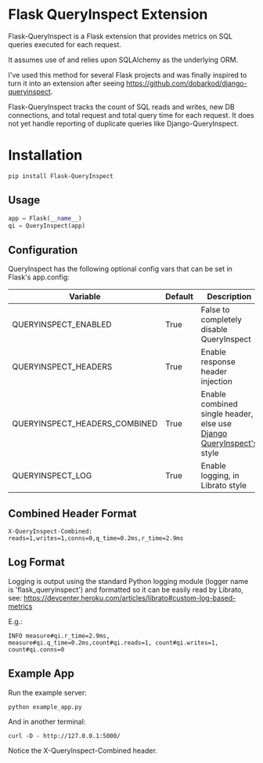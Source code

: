 # Flask QueryInspect Extension

Flask-QueryInspect is a Flask extension that provides metrics on SQL queries executed for each request.

It assumes use of and relies upon SQLAlchemy as the underlying ORM.

I've used this method for several Flask projects and was finally inspired to turn it into an extension after seeing
https://github.com/dobarkod/django-queryinspect.

Flask-QueryInspect tracks the count of SQL reads and writes, new DB connections, and total request and total query time for each request. It does not yet handle reporting of duplicate queries like Django-QueryInspect.

# Installation #

```
pip install Flask-QueryInspect
```

## Usage ##

```python
app = Flask(__name__)
qi = QueryInspect(app)
```

## Configuration ##

QueryInspect has the following optional config vars that can be set in
Flask's app.config:

Variable | Default | Description
------------- | ------------- | -------------
QUERYINSPECT_ENABLED | True | False to completely disable QueryInspect
QUERYINSPECT_HEADERS | True | Enable response header injection
QUERYINSPECT_HEADERS_COMBINED | True | Enable combined single header, else use [Django QueryInspect's](https://github.com/dobarkod/django-queryinspect) style
QUERYINSPECT_LOG | True | Enable logging, in Librato style

## Combined Header Format ##

```
X-QueryInspect-Combined: reads=1,writes=1,conns=0,q_time=0.2ms,r_time=2.9ms
```

## Log Format ##

Logging is output using the standard Python logging module (logger name is 'flask_queryinspect') and formatted so it can be easily read by Librato, see: https://devcenter.heroku.com/articles/librato#custom-log-based-metrics

E.g.:
```
INFO measure#qi.r_time=2.9ms, measure#qi.q_time=0.2ms,count#qi.reads=1, count#qi.writes=1, count#qi.conns=0
```

## Example App ##

Run the example server:

```
python example_app.py
```

And in another terminal:

```
curl -D - http://127.0.0.1:5000/
```

Notice the X-QueryInspect-Combined header.
